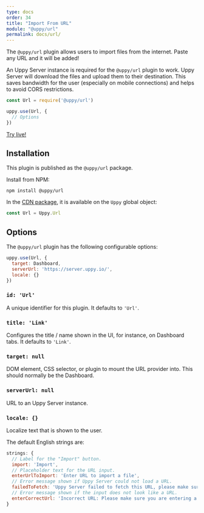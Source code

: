 ```yaml
---
type: docs
order: 34
title: "Import From URL"
module: "@uppy/url"
permalink: docs/url/
---
```


The `@uppy/url` plugin allows users to import files from the internet. Paste any URL and it will be added!

An Uppy Server instance is required for the `@uppy/url` plugin to work. Uppy Server will download the files and upload them to their destination. This saves bandwidth for the user (especially on mobile connections) and helps to avoid CORS restrictions.

```js
const Url = require('@uppy/url')

uppy.use(Url, {
  // Options
})
```

[Try live!](/examples/dashboard/)

## Installation

This plugin is published as the `@uppy/url` package.

Install from NPM:

```shell
npm install @uppy/url
```

In the [CDN package](/docs/#With-a-script-tag), it is available on the `Uppy` global object:

```js
const Url = Uppy.Url
```

## Options

The `@uppy/url` plugin has the following configurable options:

```js
uppy.use(Url, {
  target: Dashboard,
  serverUrl: 'https://server.uppy.io/',
  locale: {}
})
```

### `id: 'Url'`

A unique identifier for this plugin. It defaults to `'Url'`.

### `title: 'Link'`

Configures the title / name shown in the UI, for instance, on Dashboard tabs. It defaults to `'Link'`.

### `target: null`

DOM element, CSS selector, or plugin to mount the URL provider into. This should normally be the Dashboard.

### `serverUrl: null`

URL to an Uppy Server instance.

### `locale: {}`

Localize text that is shown to the user.

The default English strings are:

```js
strings: {
  // Label for the "Import" button.
  import: 'Import',
  // Placeholder text for the URL input.
  enterUrlToImport: 'Enter URL to import a file',
  // Error message shown if Uppy Server could not load a URL.
  failedToFetch: 'Uppy Server failed to fetch this URL, please make sure it’s correct',
  // Error message shown if the input does not look like a URL.
  enterCorrectUrl: 'Incorrect URL: Please make sure you are entering a direct link to a file'
}
```


